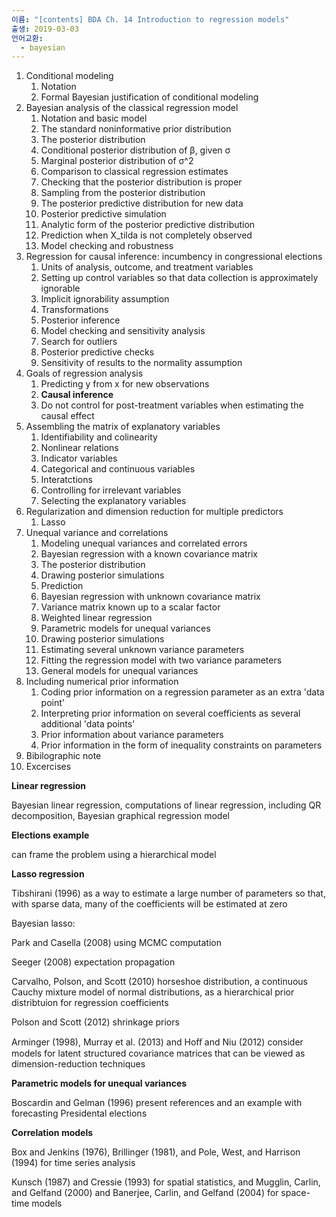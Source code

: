 ```yaml
---
이름: "[contents] BDA Ch. 14 Introduction to regression models"
출생: 2019-03-03
언어교환:
  - bayesian
---
```


1. Conditional modeling
    1. Notation
    2. Formal Bayesian justification of conditional modeling
2. Bayesian analysis of the classical regression model
    1. Notation and basic model
    2. The standard noninformative prior distribution
    3. The posterior distribution
    4. Conditional posterior distribution of β, given σ
    5. Marginal posterior distribution of σ^2
    6. Comparison to classical regression estimates
    7. Checking that the posterior distribution is proper
    8. Sampling from the posterior distribution
    9. The posterior predictive distribution for new data
    10. Posterior predictive simulation
    11. Analytic form of the posterior predictive distribution
    12. Prediction when X\_tilda is not completely observed
    13. Model checking and robustness
3. Regression for causal inference: incumbency in congressional elections
    1. Units of analysis, outcome, and treatment variables
    2. Setting up control variables so that data collection is approximately ignorable
    3. Implicit ignorability assumption
    4. Transformations
    5. Posterior inference
    6. Model checking and sensitivity analysis
    7. Search for outliers
    8. Posterior predictive checks
    9. Sensitivity of results to the normality assumption
4. Goals of regression analysis
    1. Predicting y from x for new observations
    2. **Causal inference**
    3. Do not control for post-treatment variables when estimating the causal effect
5. Assembling the matrix of explanatory variables
    1. Identifiability and colinearity
    2. Nonlinear relations
    3. Indicator variables
    4. Categorical and continuous variables
    5. Interatctions
    6. Controlling for irrelevant variables
    7. Selecting the explanatory variables
6. Regularization and dimension reduction for multiple predictors
    1. Lasso
7. Unequal variance and correlations
    1. Modeling unequal variances and correlated errors
    2. Bayesian regression with a known covariance matrix
    3. The posterior distribution
    4. Drawing posterior simulations
    5. Prediction
    6. Bayesian regression with unknown covariance matrix
    7. Variance matrix known up to a scalar factor
    8. Weighted linear regression
    9. Parametric models for unequal variances
    10. Drawing posterior simulations
    11. Estimating several unknown variance parameters
    12. Fitting the regression model with two variance parameters
    13. General models for unequal variances
8. Including numerical prior information
    1. Coding prior information on a regression parameter as an extra 'data point'
    2. Interpreting prior information on several coefficients as several additional 'data points'
    3. Prior information about variance parameters
    4. Prior information in the form of inequality constraints on parameters
9. Bibilographic note
10. Excercises

**Linear regression**

Bayesian linear regression, computations of linear regression, including QR decomposition, Bayesian graphical regression model

**Elections example**

can frame the problem using a hierarchical model

**Lasso regression**

Tibshirani (1996) as a way to estimate a large number of parameters so that, with sparse data, many of the coefficients will be estimated at zero

Bayesian lasso:

Park and Casella (2008) using MCMC computation

Seeger (2008) expectation propagation

Carvalho, Polson, and Scott (2010) horseshoe distribution, a continuous Cauchy mixture model of normal distributions, as a hierarchical prior distribtuion for regression coefficients

Polson and Scott (2012) shrinkage priors

Arminger (1998), Murray et al. (2013) and Hoﬀ and Niu (2012) consider models for latent structured covariance matrices that can be viewed as dimension-reduction techniques

**Parametric models for unequal variances**

Boscardin and Gelman (1996) present references and an example with forecasting Presidental elections

**Correlation models** 

Box and Jenkins (1976), Brillinger (1981), and Pole, West, and Harrison (1994) for time series analysis

Kunsch (1987) and Cressie (1993) for spatial statistics, and Mugglin, Carlin, and Gelfand (2000) and Banerjee, Carlin, and Gelfand (2004) for space-time models
